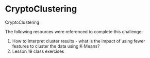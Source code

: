 # CryptoClustering
CryptoClustering

The following resources were referenced to complete this challenge:
1. How to interpret cluster results - what is the impact of using fewer features to cluster the data using K-Means?
2. Lesson 19 class exercises